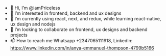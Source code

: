 - 👋 Hi, I’m @iamPriceless
- 👀 I’m interested in frontend, backend and ux designs
- 🌱 I’m currently using react, next, and redux, while learning react-native, ux design and nodejs
- 💞️ I’m looking to collaborate on frontend, ux designs and backend projects
- 📫 How to reach me Whatsapp +2347065111918, LinkedIn: 
https://www.linkedin.com/in/anya-emmanuel-thompson-4799b5166
<!---
iamPriceless/iamPriceless is a ✨ special ✨ repository because its `README.md` (this file) appears on your GitHub profile.
You can click the Preview link to take a look at your changes.
--->
